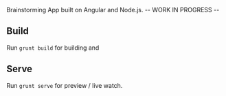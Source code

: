 Brainstorming App built on Angular and Node.js. -- WORK IN PROGRESS --



## Build

Run `grunt build` for building and 

## Serve

Run `grunt serve` for preview / live watch.